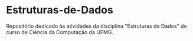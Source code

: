 # Estruturas-de-Dados
Repositório dedicado às atividades da disciplina "Estruturas de Dados" do curso de Ciência da Computação da UFMG.
